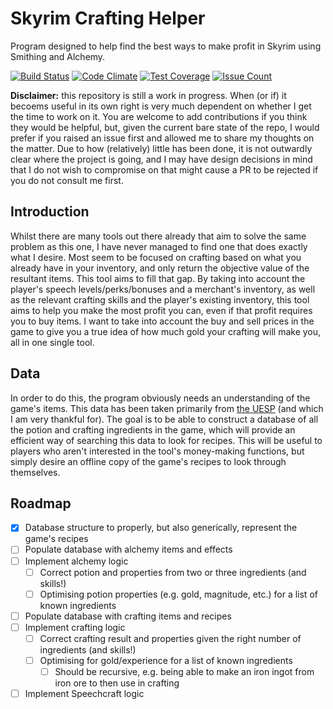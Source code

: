 # Skyrim Crafting Helper

Program designed to help find the best ways to make profit in Skyrim using Smithing and Alchemy.

[![Build Status](https://api.travis-ci.com/joshbarrass/SkyrimCrafting.svg?branch=master)](https://travis-ci.com/joshbarrass/SkyrimCrafting)
[![Code Climate](https://codeclimate.com/github/joshbarrass/SkyrimCrafting/badges/gpa.svg)](https://codeclimate.com/github/joshbarrass/SkyrimCrafting)
[![Test Coverage](https://codeclimate.com/github/joshbarrass/SkyrimCrafting/badges/coverage.svg)](https://codeclimate.com/github/joshbarrass/SkyrimCrafting/coverage)
[![Issue Count](https://codeclimate.com/github/joshbarrass/SkyrimCrafting/badges/issue_count.svg)](https://codeclimate.com/github/joshbarrass/SkyrimCrafting)

**Disclaimer:** this repository is still a work in progress. When (or if) it becoems useful in its own right is very much dependent on whether I get the time to work on it. You are welcome to add contributions if you think they would be helpful, but, given the current bare state of the repo, I would prefer if you raised an issue first and allowed me to share my thoughts on the matter. Due to how (relatively) little has been done, it is not outwardly clear where the project is going, and I may have design decisions in mind that I do not wish to compromise on that might cause a PR to be rejected if you do not consult me first.

## Introduction

Whilst there are many tools out there already that aim to solve the same problem as this one, I have never managed to find one that does exactly what I desire. Most seem to be focused on crafting based on what you already have in your inventory, and only return the objective value of the resultant items. This tool aims to fill that gap. By taking into account the player's speech levels/perks/bonuses and a merchant's inventory, as well as the relevant crafting skills and the player's existing inventory, this tool aims to help you make the most profit you can, even if that profit requires you to buy items. I want to take into account the buy and sell prices in the game to give you a true idea of how much gold your crafting will make you, all in one single tool.

## Data

In order to do this, the program obviously needs an understanding of the game's items. This data has been taken primarily from [the UESP](en.uesp.net) (and which I am very thankful for). The goal is to be able to construct a database of all the potion and crafting ingredients in the game, which will provide an efficient way of searching this data to look for recipes. This will be useful to players who aren't interested in the tool's money-making functions, but simply desire an offline copy of the game's recipes to look through themselves.

## Roadmap

 - [x] Database structure to properly, but also generically, represent the game's recipes
 - [ ] Populate database with alchemy items and effects
 - [ ] Implement alchemy logic
   - [ ] Correct potion and properties from two or three ingredients (and skills!)
   - [ ] Optimising potion properties (e.g. gold, magnitude, etc.) for a list of known ingredients
 - [ ] Populate database with crafting items and recipes
 - [ ] Implement crafting logic
   - [ ] Correct crafting result and properties given the right number of ingredients (and skills!)
   - [ ] Optimising for gold/experience for a list of known ingredients
     - [ ] Should be recursive, e.g. being able to make an iron ingot from iron ore to then use in crafting
 - [ ] Implement Speechcraft logic
